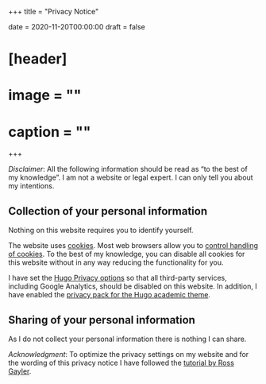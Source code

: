 +++
title = "Privacy Notice"

date = 2020-11-20T00:00:00
draft = false

# [header]
# image = ""
# caption = ""
+++

*Disclaimer*: All the following information should be read as “to the best of my knowledge”. I am not a website or legal expert. I can only tell you about my intentions.

## Collection of your personal information

Nothing on this website requires you to identify yourself.

The website uses [cookies](https://www.cookiesandyou.com/). Most web browsers allow you to [control handling of cookies](https://cookies.insites.com/disable-cookies/). To the best of my knowledge, you can disable all cookies for this website without in any way reducing the functionality for you.

I have set the [Hugo Privacy options](https://gohugo.io/about/hugo-and-gdpr/#all-privacy-settings) so that all third-party services, including Google Analytics, should be disabled on this website. In addition, I have enabled the [privacy pack for the Hugo academic theme](https://github.com/wowchemy/wowchemy-hugo-modules/issues/507).

## Sharing of your personal information

As I do not collect your personal information there is nothing I can share.

*Acknowledgment*: To optimize the privacy settings on my website and for the wording of this privacy notice I have followed the [tutorial by Ross Gayler](https://www.rossgayler.com/post/2018/07/07/updating-my-website-for-gdpr/).